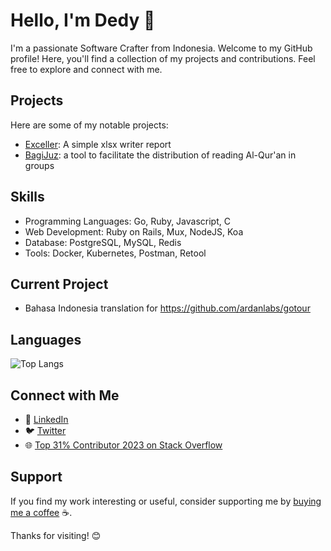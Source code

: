 # Hello, I'm Dedy 👋

I'm a passionate Software Crafter from Indonesia. Welcome to my GitHub profile! Here, you'll find a collection of my projects and contributions. Feel free to explore and connect with me.

## Projects

Here are some of my notable projects:

- [Exceller](https://github.com/walvisk/exceller): A simple xlsx writer report
- [BagiJuz](https://github.com/walvisk/bagijuz):  a tool to facilitate the distribution of reading Al-Qur'an in groups

## Skills

- Programming Languages: Go, Ruby, Javascript, C
- Web Development: Ruby on Rails, Mux, NodeJS, Koa
- Database: PostgreSQL, MySQL, Redis
- Tools: Docker, Kubernetes, Postman, Retool

## Current Project
- Bahasa Indonesia translation for https://github.com/ardanlabs/gotour

## Languages
![Top Langs](https://github-readme-stats.vercel.app/api/top-langs/?username=walvisk)

## Connect with Me
- 💼 [LinkedIn](https://www.linkedin.com/in/dedy-puji-jayanto-209761107/)
- 🐦 [Twitter](https://twitter.com/pujidjayanto)
- 🌐 [Top 31% Contributor 2023 on Stack Overflow](https://stackoverflow.com/users/9446028/walvisk)
## Support

If you find my work interesting or useful, consider supporting me by [buying me a coffee](https://saweria.co/dedypuji) ☕️.

Thanks for visiting! 😊
